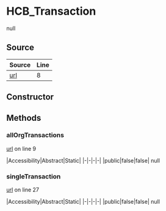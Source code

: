 # HCB_Transaction

null
## Source
|Source|Line|
|-|-|
|[url](https://github.com/devramsean0/hcb.js/blob/380328b/src/api_endpoints/transaction.ts#L8)|8|
## Constructor
## Methods
### allOrgTransactions
[url](https://github.com/devramsean0/hcb.js/blob/380328b/src/api_endpoints/transaction.ts#L9) on line 9  

|Accessibility|Abstract|Static|
|-|-|-|-|
|public|false|false|
null

### singleTransaction
[url](https://github.com/devramsean0/hcb.js/blob/380328b/src/api_endpoints/transaction.ts#L27) on line 27  

|Accessibility|Abstract|Static|
|-|-|-|-|
|public|false|false|
null

